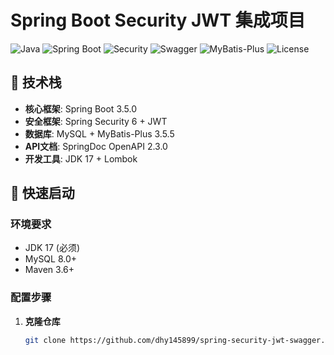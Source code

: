 # Spring Boot Security JWT 集成项目

![Java](https://img.shields.io/badge/Java-17-red?logo=openjdk)
![Spring Boot](https://img.shields.io/badge/Spring%20Boot-3.5.0-brightgreen?logo=spring)
![Security](https://img.shields.io/badge/Security-6.1.5-yellowgreen)
![Swagger](https://img.shields.io/badge/Swagger-3.0-blueviolet?logo=swagger)
![MyBatis-Plus](https://img.shields.io/badge/MyBatis--Plus-3.5.5-orange)
![License](https://img.shields.io/badge/License-MIT-green)

## 📌 技术栈

- **核心框架**: Spring Boot 3.5.0
- **安全框架**: Spring Security 6 + JWT
- **数据库**: MySQL + MyBatis-Plus 3.5.5
- **API文档**: SpringDoc OpenAPI 2.3.0
- **开发工具**: JDK 17 + Lombok

## 🚀 快速启动

### 环境要求
- JDK 17 (必须)
- MySQL 8.0+
- Maven 3.6+

### 配置步骤

1. **克隆仓库**
   ```bash
   git clone https://github.com/dhy145899/spring-security-jwt-swagger.git